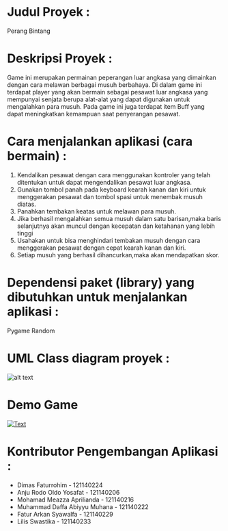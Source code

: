 # Judul Proyek :
Perang Bintang


# Deskripsi Proyek :
Game ini merupakan permainan peperangan luar angkasa yang dimainkan dengan cara melawan berbagai musuh berbahaya.
Di dalam game ini terdapat player yang akan bermain sebagai pesawat luar angkasa yang mempunyai senjata berupa alat-alat yang dapat digunakan untuk mengalahkan para musuh. Pada game ini juga terdapat item Buff yang dapat meningkatkan kemampuan saat penyerangan pesawat.


# Cara menjalankan aplikasi (cara bermain) :
1. Kendalikan pesawat dengan cara menggunakan kontroler yang telah ditentukan untuk dapat mengendalikan pesawat luar angkasa.
2. Gunakan tombol panah pada keyboard kearah kanan dan kiri untuk menggerakan pesawat dan tombol spasi untuk menembak musuh diatas.
3. Panahkan tembakan keatas untuk melawan para musuh.
4. Jika berhasil mengalahkan semua musuh dalam satu barisan,maka baris selanjutnya akan muncul dengan kecepatan dan ketahanan yang lebih tinggi
5. Usahakan untuk bisa menghindari tembakan musuh dengan cara menggerakan pesawat dengan cepat kearah kanan dan kiri.
6. Setiap musuh yang berhasil dihancurkan,maka akan mendapatkan skor.


# Dependensi paket (library) yang dibutuhkan untuk menjalankan aplikasi :
Pygame
Random

# UML Class diagram proyek :
![alt text](https://github.com/MDaffaAM/TUBES-PBO/blob/main/UML%20Class%20Diagram.png)

# Demo Game
[![Text](https://img.youtube.com/vi/vtF49oxSGE4/0.pg)](https://youtu.be/vtF49oxSGE4)

# Kontributor Pengembangan Aplikasi :
- Dimas Faturrohim - 121140224
- Anju Rodo Oldo Yosafat - 121140206
- Mohamad Meazza Aprilianda - 121140216
- Muhammad Daffa Abiyyu Muhana - 121140222
- Fatur Arkan Syawalfa - 121140229
- Lilis Swastika - 121140233
